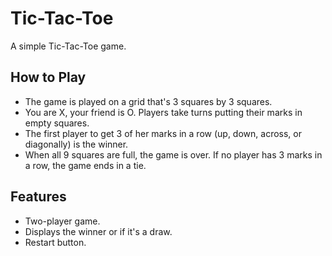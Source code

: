 # Tic-Tac-Toe

A simple Tic-Tac-Toe game.

## How to Play

- The game is played on a grid that's 3 squares by 3 squares.
- You are X, your friend is O. Players take turns putting their marks in empty squares.
- The first player to get 3 of her marks in a row (up, down, across, or diagonally) is the winner.
- When all 9 squares are full, the game is over. If no player has 3 marks in a row, the game ends in a tie.

## Features

- Two-player game.
- Displays the winner or if it's a draw.
- Restart button.
